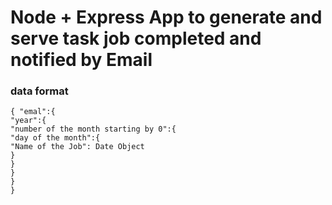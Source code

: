 # Node + Express App to generate and serve task job completed and notified by Email

### data format
```
{ "emal":{
"year":{
"number of the month starting by 0":{
"day of the month":{
"Name of the Job": Date Object
}
}
}
}
}
```
